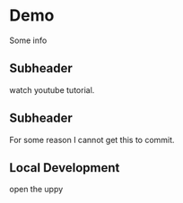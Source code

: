 # Demo
Some info 

## Subheader

watch youtube tutorial.

## Subheader

For some reason I cannot get this to commit. 


## Local Development

open the uppy 